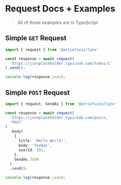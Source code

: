 # Request Docs + Examples

> All of these examples are in TypeScript

## Simple `GET` Request

```ts
import { request } from '@artiefuzzz/lynx'

const response = await request(
  'https://jsonplaceholder.typicode.com/todos/1'
).send();

console.log(response.json);
```

## Simple `POST` Request

```ts
import { request, SendAs } from '@artiefuzzz/lynx'

const response = await request(
  'https://jsonplaceholder.typicode.com/posts,
  'POST'
)
  .body(
    {
      title: 'Hello World!',
      body: 'foobar',
      userId: 101,
    },
    SendAs.JSON
  )
  .send();

console.log(response.json);
```
